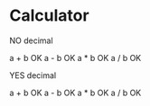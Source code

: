 # Calculator

NO decimal

a + b OK
a - b OK
a * b OK
a / b OK

YES decimal

a + b OK
a - b OK
a * b OK
a / b OK

